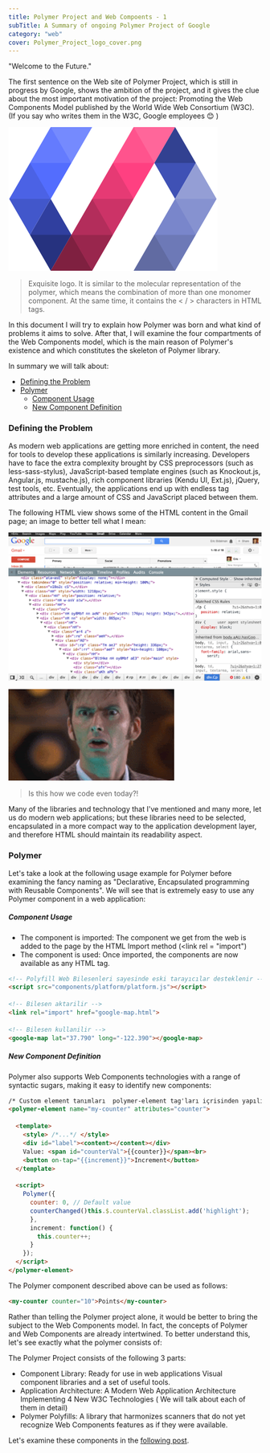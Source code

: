 ```yaml
---
title: Polymer Project and Web Compoents - 1
subTitle: A Summary of ongoing Polymer Project of Google
category: "web"
cover: Polymer_Project_logo_cover.png
---
```


"Welcome to the Future."

The first sentence on the Web site of Polymer Project, which is still in progress by Google, shows the ambition of the project, and it gives the clue about the most important motivation of the project: Promoting the Web Components Model published by the World Wide Web Consortium (W3C). (If you say who writes them in the W3C, Google employees :blush: )

![Polymer Project Logo](./Polymer_Project_logo.png)

> Exquisite logo. It is similar to the molecular representation of the polymer, which means the combination of more than one monomer component. At the same time, it contains the < / > characters in HTML tags.

In this document I will try to explain how Polymer was born and what kind of problems it aims to solve. After that, I will examine the four compartments of the Web Components model, which is the main reason of Polymer's existence and which constitutes the skeleton of Polymer library.

In summary we will talk about:

- [Defining the Problem](#defining-the-problem)
- [Polymer](#polymer)
  - [Component Usage](#component-usage)
  - [New Component Definition](#new-component-definition)

<a name="defining-the-problem"></a>
### Defining the Problem

As modern web applications are getting more enriched in content, the need for tools to develop these applications is similarly increasing. Developers have to face the extra complexity brought by CSS preprocessors (such as less-sass-stylus), JavaScript-based template engines (such as Knockout.js, Angular.js, mustache.js), rich component libraries (Kendu UI, Ext.js), jQuery, test tools, etc. Eventually, the applications end up with endless tag attributes and a large amount of CSS and JavaScript placed between them.

The following HTML view shows some of the HTML content in the Gmail page; an image to better tell what I mean:

![Chrome Developer Console](./google_console.png)

![WTF](./wtf.gif)

> Is this how we code even today?!

Many of the libraries and technology that I've mentioned and many more, let us do modern web applications; but these libraries need to be selected, encapsulated in a more compact way to the application development layer, and therefore HTML should maintain its readability aspect.

<a name="polymer"></a>
### Polymer

Let's take a look at the following usage example for Polymer before examining the fancy naming as "Declarative, Encapsulated programming with Reusable Components". We will see that is extremely easy to use any Polymer component in a web application:

<a name="component-usage"></a>
##### Component Usage

 - The component is imported: The component we get from the web is added to the page by the HTML Import method (<link rel = "import")
 - The component is used: Once imported, the components are now available as any HTML tag.

```html
<!-- Polyfill Web Bilesenleri sayesinde eski tarayıcılar desteklenir -->
<script src="components/platform/platform.js"></script>
 
<!-- Bilesen aktarilir -->
<link rel="import" href="google-map.html">
 
<!-- Bilesen kullanilir -->
<google-map lat="37.790" long="-122.390"></google-map>
```

<a name="new-component-definition"></a>
##### New Component Definition

Polymer also supports Web Components technologies with a range of syntactic sugars, making it easy to identify new components:

```html
/* Custom element tanımları  polymer-element tag'ları içrisinden yapılıyor. */
<polymer-element name="my-counter" attributes="counter">
 
  <template>
    <style> /*...*/ </style>
    <div id="label"><content></content></div>
    Value: <span id="counterVal">{{counter}}</span><br>
    <button on-tap="{{increment}}">Increment</button>
  </template>
   
  <script>
    Polymer({
      counter: 0, // Default value
      counterChanged()this.$.counterVal.classList.add('highlight');
      },
      increment: function() {
        this.counter++;
      }
    });
  </script>
</polymer-element>
```

The Polymer component described above can be used as follows:

```html
<my-counter counter="10">Points</my-counter>
```

Rather than telling the Polymer project alone, it would be better to bring the subject to the Web Components model. In fact, the concepts of Polymer and Web Components are already intertwined. To better understand this, let's see exactly what the polymer consists of:

The Polymer Project consists of the following 3 parts:

 <a name="yeni-bilesen-tanimi"></a>
 
 - Component Library: Ready for use in web applications Visual component libraries and a set of useful tools.
 - Application Architecture: A Modern Web Application Architecture Implementing 4 New W3C Technologies ( We will talk about each of them in detail)
 - Polymer Polyfills: A library that harmonizes scanners that do not yet recognize Web Components features as if they were available.

Let's examine these components in the [following post](/polymer-project-and-web-components-22).
